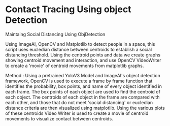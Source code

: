 # Contact Tracing Using object Detection
Maintaing Social Distancing Using ObjDetection

Using ImageAI, OpenCV and Matplotlib to detect people in a space, this script uses eucledian distance between centroids
to establish a social distancing threshold. Using the centroid points and data we create graphs showing centroid 
movement and interaction, and use OpenCV VideoWriter to create a 'movie' of centroid movements from matplotlib graphs. 

Method : 
Using a pretrained YoloV3 Model and ImageAI's object detection framework, OpenCV is used to execute a frame by frame function that
identifies the probability, box points, and name of every object identified in each frame. The box points of each object are used 
to find the centroid of each object. The centroids of each object in the frame are compared with each other, and those that do not meet 
'social distancing' or eucledian distance criteria are then visualized using matplotlib. Using the various plots of these centroids Video Writer 
is used to create a movie of centroid movements to visualize contact between centroids. 

